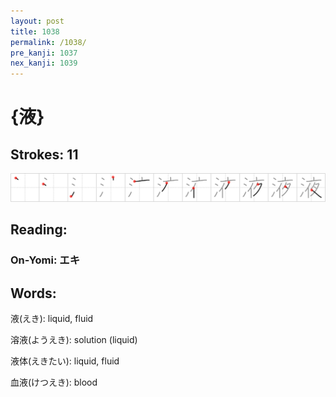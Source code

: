 ```yaml
---
layout: post
title: 1038
permalink: /1038/
pre_kanji: 1037
nex_kanji: 1039
---
```


# {液}

## Strokes: 11

<div class="stroke"><img src="../images/E6B6B2.png" /></div>

## Reading:

### On-Yomi: エキ

## Words:

液(えき): liquid, fluid

溶液(ようえき): solution (liquid)

液体(えきたい): liquid, fluid

血液(けつえき): blood

